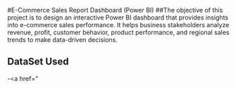 #E-Commerce Sales Report Dashboard (Power BI)
##The objective of this project is to design an interactive Power BI dashboard that provides insights into e-commerce sales performance.
It helps business stakeholders analyze revenue, profit, customer behavior, product performance, and regional sales trends to make data-driven decisions.

## DataSet Used
-<a href="
